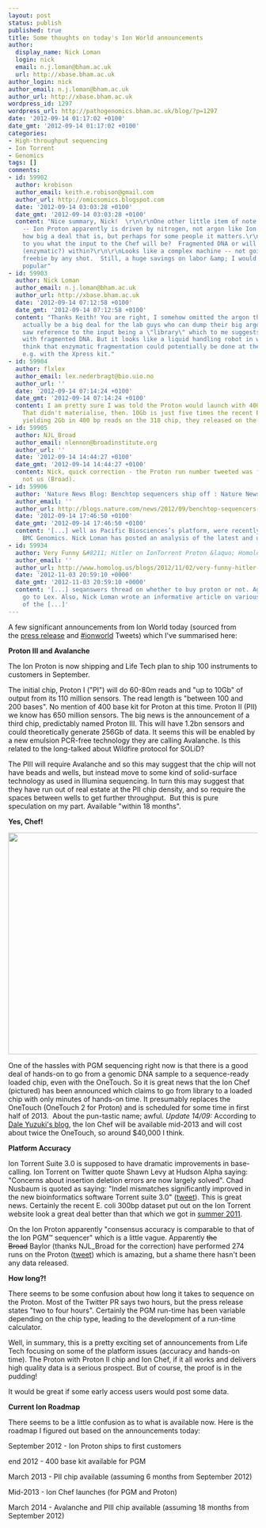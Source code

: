 ```yaml
---
layout: post
status: publish
published: true
title: Some thoughts on today's Ion World announcements
author:
  display_name: Nick Loman
  login: nick
  email: n.j.loman@bham.ac.uk
  url: http://xbase.bham.ac.uk
author_login: nick
author_email: n.j.loman@bham.ac.uk
author_url: http://xbase.bham.ac.uk
wordpress_id: 1297
wordpress_url: http://pathogenomics.bham.ac.uk/blog/?p=1297
date: '2012-09-14 01:17:02 +0100'
date_gmt: '2012-09-14 01:17:02 +0100'
categories:
- High-throughput sequencing
- Ion Torrent
- Genomics
tags: []
comments:
- id: 59902
  author: krobison
  author_email: keith.e.robison@gmail.com
  author_url: http://omicsomics.blogspot.com
  date: '2012-09-14 03:03:28 +0100'
  date_gmt: '2012-09-14 03:03:28 +0100'
  content: "Nice summary, Nick!  \r\n\r\nOne other little item of note from a tweet
    -- Ion Proton apparently is driven by nitrogen, not argon like Ion PGM.  Not sure
    how big a deal that is, but perhaps for some people it matters.\r\n\r\nIs it clear
    to you what the input to the Chef will be?  Fragmented DNA or will it do fragmentation
    (enzymatic?) within?\r\n\r\nLooks like a complex machine -- not going to be a
    freebie by any shot.  Still, a huge savings on labor &amp; I would think it will
    popular"
- id: 59903
  author: Nick Loman
  author_email: n.j.loman@bham.ac.uk
  author_url: http://xbase.bham.ac.uk
  date: '2012-09-14 07:12:58 +0100'
  date_gmt: '2012-09-14 07:12:58 +0100'
  content: "Thanks Keith! You are right, I somehow omitted the argon thing which will
    actually be a big deal for the lab guys who can dump their big argon cylinders.\r\n\r\nI
    saw reference to the input being a \"library\" which to me suggests you start
    with fragmented DNA. But it looks like a liquid handling robot in which case you'd
    think that enzymatic fragmentation could potentially be done at the same time,
    e.g. with the Xpress kit."
- id: 59904
  author: flxlex
  author_email: lex.nederbragt@bio.uio.no
  author_url: ''
  date: '2012-09-14 07:14:24 +0100'
  date_gmt: '2012-09-14 07:14:24 +0100'
  content: I am pretty sure I was told the Proton would launch with 400 bp reads.
    That didn't materialise, then. 10Gb is just five times the recent E. coli run,
    yielding 2Gb in 400 bp reads on the 318 chip, they released on the Ion Community...
- id: 59905
  author: NJL_Broad
  author_email: nlennon@broadinstitute.org
  author_url: ''
  date: '2012-09-14 14:44:27 +0100'
  date_gmt: '2012-09-14 14:44:27 +0100'
  content: Nick, quick correction - the Proton run number tweeted was from Baylor,
    not us (Broad).
- id: 59906
  author: 'Nature News Blog: Benchtop sequencers ship off : Nature News Blog'
  author_email: ''
  author_url: http://blogs.nature.com/news/2012/09/benchtop-sequencers-ship-off.html
  date: '2012-09-14 17:46:50 +0100'
  date_gmt: '2012-09-14 17:46:50 +0100'
  content: '[...] well as Pacific Biosciences’s platform, were recently compared in
    BMC Genomics. Nick Loman has posted an analysis of the latest and upcoming [...]'
- id: 59934
  author: Very Funny &#8211; Hitler on IonTorrent Proton &laquo; Homologus
  author_email: ''
  author_url: http://www.homolog.us/blogs/2012/11/02/very-funny-hitler-on-iontorrent-proton/
  date: '2012-11-03 20:59:10 +0000'
  date_gmt: '2012-11-03 20:59:10 +0000'
  content: '[...] seqanswers thread on whether to buy proton or not. Again credits
    go to Lex. Also, Nick Loman wrote an informative article on various components
    of the [...]'
---
```

<p>A few significant announcements from Ion World today (sourced from the <a href="http://www.heraldonline.com/2012/09/13/4261825/life-technologies-begins-shipping.html">press release</a> and <a href="http://chirpstory.com/li/22503#c5897">#ionworld</a> Tweets) which I've summarised here:</p>
<p><strong>Proton III and Avalanche</strong></p>
<p>The Ion Proton is now shipping and Life Tech plan to ship 100 instruments to customers in September.</p>
<p>The initial chip, Proton I ("PI") will do 60-80m reads and "up to 10Gb" of output from its 110 million sensors. The read length is "between 100 and 200 bases". No mention of 400 base kit for Proton at this time. Proton II (PII) we know has 650 million sensors. The big news is the announcement of a third chip, predictably named Proton III. This will have 1.2bn sensors and could theoretically generate 256Gb of data. It seems this will be enabled by a new emulsion PCR-free technology they are calling Avalanche. Is this related to the long-talked about Wildfire protocol for SOLiD?</p>
<p>The PIII will require Avalanche and so this may suggest that the chip will not have beads and wells, but instead move to some kind of solid-surface technology as used in Illumina sequencing. In turn this may suggest that they have run out of real estate at the PII chip density, and so require the spaces between wells to get further throughput.  But this is pure speculation on my part. Available "within 18 months".</p>
<p><strong>Yes, Chef!</strong></p>
<p><a href="http://pathogenomics.bham.ac.uk/blog/wp-content/uploads/ionchef.jpg"><img class="alignright size-full wp-image-1298" title="ionchef" src="http://pathogenomics.bham.ac.uk/blog/wp-content/uploads/ionchef.jpg" alt="" width="600" height="448" /></a></p>
<p>One of the hassles with PGM sequencing right now is that there is a good deal of hands-on to go from a genomic DNA sample to a sequence-ready loaded chip, even with the OneTouch. So it is great news that the Ion Chef (pictured) has been announced which claims to go from library to a loaded chip with only minutes of hands-on time. It presumably replaces the OneTouch (OneTouch 2 for Proton) and is scheduled for some time in first half of 2013.  About the pun-tastic name; awful. <em>Update 14/09:</em> According to <a href="http://www.yuzuki.org/the-ion-chef-avalanche-and-a-1-2-b-sensor-piii-chip/">Dale Yuzuki's blog</a>, the Ion Chef will be available mid-2013 and will cost about twice the OneTouch, so around $40,000 I think.</p>
<p><strong>Platform Accuracy</strong></p>
<p>Ion Torrent Suite 3.0 is supposed to have dramatic improvements in base-calling. Ion Torrent on Twitter quote Shawn Levy at Hudson Alpha saying: "Concerns about insertion deletion errors are now largely solved". Chad Nusbaum is quoted as saying: "Indel mismatches significantly improved in the new bioinformatics software Torrent suite 3.0" (<a href="https://twitter.com/iontorrent/status/246364394307604480">tweet</a>). This is great news. Certainly the recent E. coli 300bp dataset put out on the Ion Torrent website look a great deal better than that which we got in <a href="http://pathogenomics.bham.ac.uk/blog/2012/05/benchtop-sequencer-comparison-paper/">summer 2011</a>.</p>
<p>On the Ion Proton apparently "consensus accuracy is comparable to that of the Ion PGM™ sequencer" which is a little vague. Apparently <del>the Broad</del> Baylor (thanks NJL_Broad for the correction) have performed 274 runs on the Proton (<a href="https://twitter.com/iontorrent/status/246383900992090112">tweet</a>) which is amazing, but a shame there hasn't been any data released.</p>
<p><strong>How long?!</strong></p>
<p>There seems to be some confusion about how long it takes to sequence on the Proton. Most of the Twitter PR says two hours, but the press release states "two to four hours". Certainly the PGM run-time has been variable depending on the chip type, leading to the development of a run-time calculator.</p>
<p>Well, in summary, this is a pretty exciting set of announcements from Life Tech focusing on some of the platform issues (accuracy and hands-on time). The Proton with Proton II chip and Ion Chef, if it all works and delivers high quality data is a serious prospect. But of course, the proof is in the pudding!</p>
<p>It would be great if some early access users would post some data.</p>
<p><strong>Current Ion Roadmap</strong></p>
<p>There seems to be a little confusion as to what is available now. Here is the roadmap I figured out based on the announcements today:</p>
<p>September 2012 - Ion Proton ships to first customers</p>
<p>end 2012 - 400 base kit available for PGM</p>
<p>March 2013 - PII chip available (assuming 6 months from September 2012)</p>
<p>Mid-2013 - Ion Chef launches (for PGM and Proton)</p>
<p>March 2014 - Avalanche and PIII chip available (assuming 18 months from September 2012)</p>
<p>&nbsp;</p>
<p>&nbsp;</p>
